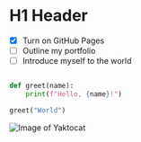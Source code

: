 # H1 Header

- [x] Turn on GitHub Pages
- [ ] Outline my portfolio
- [ ] Introduce myself to the world

```python

def greet(name):
    print(f"Hello, {name}!")

greet("World")

```

![Image of Yaktocat](https://octodex.github.com/images/yaktocat.png)
